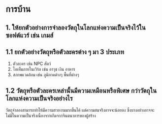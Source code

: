 # การบ้าน

## 1. ให้ยกตัวอย่างการจำลองวัตถุในโลกแห่งความเป็นจริงไว้ในซอฟต์แวร์ เช่น เกมส์   
## 1.1 ยกตัวอย่างวัตถุหรือตัวละครต่าง ๆ  มา 3 ประเภท
   1. ตัวละคร เช่น NPC สัตว์ 
   2. ไอเท็มภายในเวิร์ล เช่น อาวุธ เงิน อาหาร
   3. สภาพแวดล้อม เช่น ภูมิภาคต่างๆ พื้นที่ต่างๆ
## 1.2 วัตถุหรือตัวละครเหล่านั้นมีความเหมือนหรือพิเศษ กว่าวัตถุในโลกแห่งความเป็นจริงอย่างไร
  วัตถุจำลองสามารถทำให้มีความสวยงามมากขึ้นได้ แต่ความสมจริงอาจจะน้อยลง ซึ่งบางอย่างอาจจะไม่มีในความเป็นจริงเนื่องจากเกิดจากจินตนาการของผู้สร้าง

